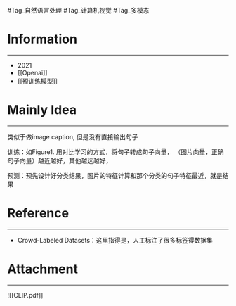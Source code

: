 #Tag_自然语言处理 #Tag_计算机视觉 #Tag_多模态 
# Information
---
- 2021
- [[Openai]]
- [[预训练模型]]

# Mainly Idea
---
类似于做image caption, 但是没有直接输出句子

训练：如Figure1. 用对比学习的方式，将句子转成句子向量，
（图片向量，正确句子向量）越近越好，其他越远越好，

预测：预先设计好分类结果，图片的特征计算和那个分类的句子特征最近，就是结果

# Reference
---
- Crowd-Labeled Datasets：这里指得是，人工标注了很多标签得数据集

# Attachment
---
![[CLIP.pdf]]
